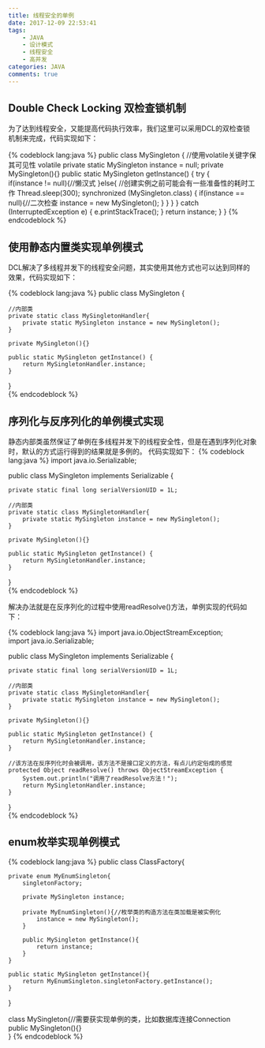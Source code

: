 ```yaml
---
title: 线程安全的单例
date: 2017-12-09 22:53:41
tags:  
    - JAVA
    - 设计模式
    - 线程安全
    - 高并发
categories: JAVA
comments: true
---
```


## Double Check Locking 双检查锁机制

为了达到线程安全，又能提高代码执行效率，我们这里可以采用DCL的双检查锁机制来完成，代码实现如下：

{% codeblock lang:java %}
public class MySingleton {
	//使用volatile关键字保其可见性
	volatile private static MySingleton instance = null;
	private MySingleton(){}
	public static MySingleton getInstance() {
		try {  
			if(instance != null){//懒汉式 
			}else{
				//创建实例之前可能会有一些准备性的耗时工作 
				Thread.sleep(300);
				synchronized (MySingleton.class) {
					if(instance == null){//二次检查
						instance = new MySingleton();
					}
				}
			} 
		} catch (InterruptedException e) { 
			e.printStackTrace();
		}
		return instance;
	}
}
{% endcodeblock %}

## 使用静态内置类实现单例模式

DCL解决了多线程并发下的线程安全问题，其实使用其他方式也可以达到同样的效果，代码实现如下：

{% codeblock lang:java %}
public class MySingleton {  
      
    //内部类  
    private static class MySingletonHandler{  
        private static MySingleton instance = new MySingleton();  
    }   
      
    private MySingleton(){}  
       
    public static MySingleton getInstance() {   
        return MySingletonHandler.instance;  
    }  
}  
{% endcodeblock %}

## 序列化与反序列化的单例模式实现

静态内部类虽然保证了单例在多线程并发下的线程安全性，但是在遇到序列化对象时，默认的方式运行得到的结果就是多例的。
代码实现如下：
{% codeblock lang:java %}
import java.io.Serializable;  
  
public class MySingleton implements Serializable {  
       
    private static final long serialVersionUID = 1L;  
  
    //内部类  
    private static class MySingletonHandler{  
        private static MySingleton instance = new MySingleton();  
    }   
      
    private MySingleton(){}  
       
    public static MySingleton getInstance() {   
        return MySingletonHandler.instance;  
    }  
}  
{% endcodeblock %}

解决办法就是在反序列化的过程中使用readResolve()方法，单例实现的代码如下：

{% codeblock lang:java %}
import java.io.ObjectStreamException;  
import java.io.Serializable;  
  
public class MySingleton implements Serializable {  
       
    private static final long serialVersionUID = 1L;  
  
    //内部类  
    private static class MySingletonHandler{  
        private static MySingleton instance = new MySingleton();  
    }   
      
    private MySingleton(){}  
       
    public static MySingleton getInstance() {   
        return MySingletonHandler.instance;  
    }  
      
    //该方法在反序列化时会被调用，该方法不是接口定义的方法，有点儿约定俗成的感觉  
    protected Object readResolve() throws ObjectStreamException {  
        System.out.println("调用了readResolve方法！");  
        return MySingletonHandler.instance;   
    }  
}  
{% endcodeblock %}

## enum枚举实现单例模式

{% codeblock lang:java %}
public class ClassFactory{   
      
    private enum MyEnumSingleton{  
        singletonFactory;  
          
        private MySingleton instance;  
          
        private MyEnumSingleton(){//枚举类的构造方法在类加载是被实例化  
            instance = new MySingleton();  
        }  
   
        public MySingleton getInstance(){  
            return instance;  
        }  
    }   
   
    public static MySingleton getInstance(){  
        return MyEnumSingleton.singletonFactory.getInstance();  
    }  
}  
  
class MySingleton{//需要获实现单例的类，比如数据库连接Connection  
    public MySingleton(){}   
} 
{% endcodeblock %}